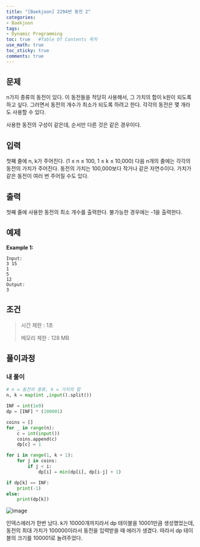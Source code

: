 ```yaml
---
title: "[Baekjoon] 2294번 동전 2"
categories: 
- Baekjoon
tags:
- Dynamic Programming
toc: true   #Table Of Contents 목차 
use_math: true
toc_sticky: true
comments: true
---
```


## 문제

n가지 종류의 동전이 있다. 이 동전들을 적당히 사용해서, 그 가치의 합이 k원이 되도록 하고 싶다. 그러면서 동전의 개수가 최소가 되도록 하려고 한다. 각각의 동전은 몇 개라도 사용할 수 있다.

사용한 동전의 구성이 같은데, 순서만 다른 것은 같은 경우이다.

## 입력

첫째 줄에 n, k가 주어진다. (1 ≤ n ≤ 100, 1 ≤ k ≤ 10,000) 다음 n개의 줄에는 각각의 동전의 가치가 주어진다. 동전의 가치는 100,000보다 작거나 같은 자연수이다. 가치가 같은 동전이 여러 번 주어질 수도 있다.

## 출력

첫째 줄에 사용한 동전의 최소 개수를 출력한다. 불가능한 경우에는 -1을 출력한다.

## 예제

**Example 1:**

```
Input: 
3 15
1
5
12
Output: 
3
```

## 조건

> 시간 제한 : 1초
>
> 메모리 제한 : 128 MB

## 풀이과정

### 내 풀이

```python
# n = 동전의 종류, k = 가치의 합
n, k = map(int ,input().split())

INF = int(1e9)
dp = [INF] * (100001)

coins = []
for _ in range(n):
    c = int(input())
    coins.append(c)
    dp[c] = 1

for i in range(1, k + 1):
    for j in coins:
        if j < i:
            dp[i] = min(dp[i], dp[i-j] + 1)

if dp[k] == INF:
    print(-1)
else:
    print(dp[k])
```

![image](https://user-images.githubusercontent.com/48538655/108719318-c35f9c80-7562-11eb-9fe1-1478eeba8a1d.png)

인덱스에러가 한번 났다. k가 10000개까지라서 dp 테이블을 10001만큼 생성했었는데, 동전의 최대 가치가 100000이라서 동전을 입력받을 때 에러가 생겼다. 따라서 dp 테이블의 크기를 100001로 늘려주었다.
